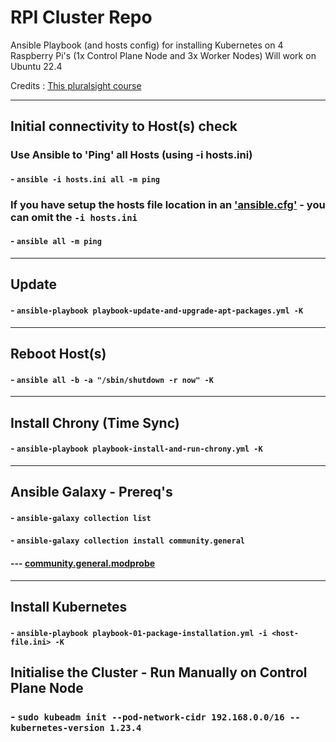 # RPI Cluster Repo

Ansible Playbook (and hosts config) for installing Kubernetes on 4 Raspberry Pi's (1x Control Plane Node and 3x Worker Nodes)
Will work on Ubuntu 22.4

Credits : [This pluralsight course](https://app.pluralsight.com/library/courses/kubernetes-installation-configuration-fundamentals/table-of-contents) 

--- 
## Initial connectivity to Host(s) check

### Use Ansible to 'Ping' all Hosts (using -i hosts.ini)
#### - `ansible -i hosts.ini all -m ping`

### If you have setup the hosts file location in an ['ansible.cfg'](ansible.cfg) - you can omit the `-i hosts.ini`
#### - `ansible all -m ping`

---

## Update 
#### - `ansible-playbook playbook-update-and-upgrade-apt-packages.yml -K`

---

## Reboot Host(s)
#### - `ansible all -b -a "/sbin/shutdown -r now" -K`

---

## Install Chrony (Time Sync)
#### - `ansible-playbook playbook-install-and-run-chrony.yml -K`

---

## Ansible Galaxy - Prereq's
#### - `ansible-galaxy collection list`

#### - `ansible-galaxy collection install community.general` 
#### --- [community.general.modprobe](https://docs.ansible.com/ansible/latest/collections/community/general/modprobe_module.html)
---


## Install Kubernetes
#### - `ansible-playbook playbook-01-package-installation.yml -i <host-file.ini> -K`

## Initialise the Cluster - Run Manually on Control Plane Node
### - `sudo kubeadm init --pod-network-cidr 192.168.0.0/16 --kubernetes-version 1.23.4`